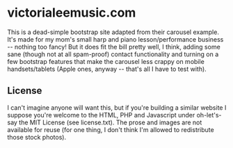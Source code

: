 victorialeemusic.com
====================

This is a dead-simple bootstrap site adapted from their carousel example. It's made for my mom's small harp and piano lesson/performance business -- nothing too fancy! But it does fit the bill pretty well, I think, adding some sane (though not at all spam-proof) contact functionality and turning on a few bootstrap features that make the carousel less crappy on mobile handsets/tablets (Apple ones, anyway -- that's all I have to test with).

License
-------
I can't imagine anyone will want this, but if you're building a similar website I suppose you're welcome to the HTML, PHP and Javascript under oh-let's-say the MIT License (see license.txt). The prose and images are not available for reuse (for one thing, I don't think I'm allowed to redistribute those stock photos).
